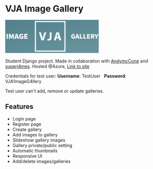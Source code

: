# VJA Image Gallery

![vja-imagegallery](/docs/img/vja-image-gallery-header.png)

Student Django project. Made in collaboration with [AndymcCone](https://github.com/AndymcCone) and [superj4mes](https://github.com/superj4mes). Hosted @Azure, [Link to site](http://vja-imagegallery.eastus.cloudapp.azure.com/)

Credentials for test user:
**Username**: TestUser &nbsp;
**Password**: VJA1mageG4llery

Test user can't add, remove or update galleries.

## Features

* Login page
* Register page
* Create gallery
* Add images to gallery
* Slideshow gallery images
* Gallery private/public setting
* Automatic thumbnails
* Responsive UI
* Add/delete images/galleries
